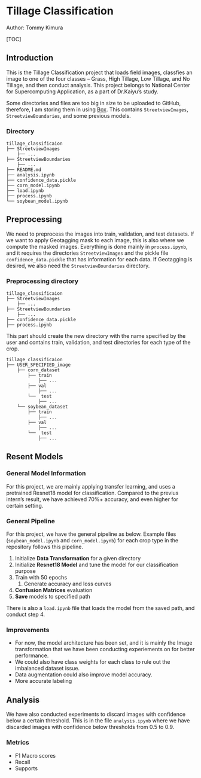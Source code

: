# Tillage Classification

Author: Tommy Kimura

[TOC]

## Introduction

This is the Tillage Classification project that loads field images, classfies an image to one of the four classes – Grass, High Tillage, Low Tillage, and No Tillage, and then conduct analysis. This project belongs to National Center for Supercomputing Application, as a part of Dr.Kaiyu’s study. 

Some directories and files are too big in size to be uploaded to GitHub, therefore, I am storing them in using [Box](). This contains `StreetviewImages`, `StreetviewBoundaries`, and some previous models. 

### Directory

```
tillage_classificaion
├── StreetviewImages
	├── ...
├── StreetviewBoundaries
	├── ...
├── README.md
├── analysis.ipynb
├── confidence_data.pickle
├── corn_model.ipynb
├── load.ipynb
├── process.ipynb
└── soybean_model.ipynb
```

## Preprocessing

We need to preprocess the images into train, validation, and test datasets. If we want to apply Geotagging mask to each image, this is also where we compute the masked images. Everything is done mainly in `process.ipynb`, and it requires the directories `StreetviewImages` and the pickle file `confidence_data.pickle` that has information for each data. If Geotagging is desired, we also need the `StreetviewBoundaries` directory.

### Preprocessing directory

```
tillage_classificaion
├── StreetviewImages
	├── ...
├── StreetviewBoundaries
	├── ...
├── confidence_data.pickle
├── process.ipynb
```

This part should create the new directory with the name specified by the user and contains train, validation, and test directories for each type of the crop. 

```
tillage_classificaion
├── USER_SPECIFIED_image
	├── corn_dataset
		├── train
			├── ...
		├── val
			├── ...
		└──  test
			├── ...
	└── soybean_dataset
        ├── train
			├── ...
		├── val
			├── ...
		└──  test
			├── ...
```

## Resent Models

### General Model Information

For this project, we are mainly applying transfer learning, and uses a pretrained Resnet18 model for classification. Compared to the previus intern’s result, we have achieved 70%+ accuracy, and even higher for certain setting. 

### General Pipeline

For this project, we have the general pipeline as below. Example files (`soybean_model.ipynb` and `corn_model.ipynb`) for each crop type in the repository follows this pipeline. 

1. Initialize **Data Transformation** for a given directory
2. Initialize **Resnet18 Model** and tune the model for our classification purpose
3. Train with 50 epochs 
   1. Generate accuracy and loss curves
4. **Confusion Matrices** evaluation
5. **Save** models to specified path

There is also a `load.ipynb` file that loads the model from the saved path, and conduct step 4. 

### Improvements

- For now, the model architecture has been set, and it is mainly the Image transformation that we have been conducting experiements on for better performance. 
- We could also have class weights for each class to rule out the imbalanced dataset issue. 
- Data augmentation could also improve model accuracy. 
- More accurate labeling

## Analysis

We have also conducted experiments to discard images with confidence below a certain threshold. This is in the file `analysis.ipynb` where we have discarded images with confidence below thresholds from 0.5 to 0.9. 

### Metrics

- F1 Macro scores
- Recall
- Supports
